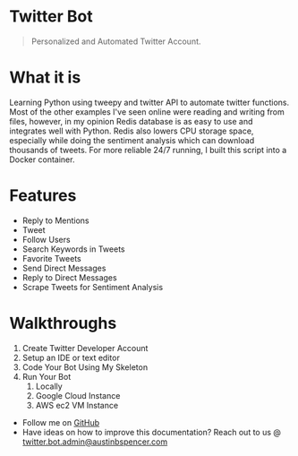 # Twitter Bot

> Personalized and Automated Twitter Account.

<!-- ![logo](_media/transparent-logo.png) -->

# What it is

Learning Python using tweepy and twitter API to automate twitter functions. Most of the other examples I've seen online were reading and writing from files, however, in my opinion Redis database is as easy to use and integrates well with Python. Redis also lowers CPU storage space, especially while doing the sentiment analysis which can download thousands of tweets. For more reliable 24/7 running, I built this script into a Docker container.

# Features

- Reply to Mentions
- Tweet
- Follow Users
- Search Keywords in Tweets
- Favorite Tweets
- Send Direct Messages
- Reply to Direct Messages
- Scrape Tweets for Sentiment Analysis

# Walkthroughs

1. Create Twitter Developer Account
2. Setup an IDE or text editor
3. Code Your Bot Using My Skeleton
4. Run Your Bot
   1. Locally
   2. Google Cloud Instance
   3. AWS ec2 VM Instance

- Follow me on [GitHub](https://github.com/austinbspencer)
- Have ideas on how to improve this documentation? Reach out to us @ <a href = "mailto: twitter.bot.admin@austinbspencer.com">twitter.bot.admin@austinbspencer.com</a>
